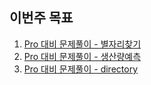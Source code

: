## 이번주 목표

1. [Pro 대비 문제풀이 - 별자리찾기](searchconstellation.cpp)
2. [Pro 대비 문제풀이 - 생산량예측](productionforecast.cpp)
3. [Pro 대비 문제풀이 - directory](directory.cpp)
